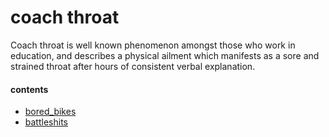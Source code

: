 # coach throat

Coach throat is well known phenomenon amongst those who work in education, and
describes a physical ailment which manifests as a sore and strained throat after
hours of consistent verbal explanation.

#### contents

* [bored_bikes]()
* [battleshits]()
